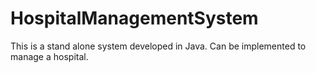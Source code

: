 # HospitalManagementSystem
This is a stand alone system developed in Java. Can be implemented to  manage a hospital.
